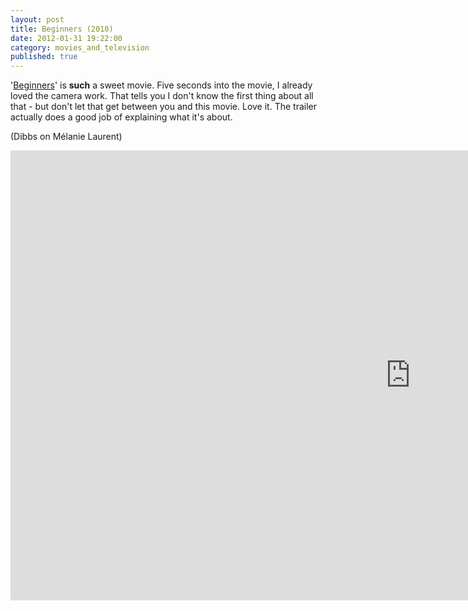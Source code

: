 ```yaml
---
layout: post
title: Beginners (2010)
date: 2012-01-31 19:22:00
category: movies_and_television
published: true
---
```

'[Beginners](http://www.imdb.com/title/tt1532503/)' is **such** a sweet movie. Five seconds into the movie, I already loved the camera work. That tells you I don't know the first thing about all that - but don't let that get between you and this movie. Love it. The trailer actually does a good job of explaining what it's about.

(Dibbs on Mélanie Laurent)

<div class="videoWrapper-16-10"><iframe width="1280" height="720" src="https://www.youtube-nocookie.com/embed/685zklWY_vU?rel=0" frameborder="0" allowfullscreen></iframe></div>
